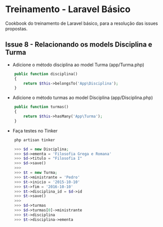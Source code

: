 # Treinamento - Laravel Básico

Cookbook do treinamento de Laravel básico, para a resolução das issues propostas.

## Issue 8 - Relacionando os models Disciplina e Turma

- Adicione o método disciplina ao model Turma (app/Turma.php)
```php
    public function disciplina()
    {
        return $this->belongsTo('App\Disciplina');
    }
```

- Adicione o método turmas ao model Disciplina (app/Disciplina.php)
```php
    public function turmas()
    {
        return $this->hasMany('App\Turma');
    }
```

- Faça testes no Tinker
```php
    php artisan tinker

    >>> $d = new Disciplina;
    >>> $d->ementa = 'Filosofia Grega e Romana'
    >>> $d->titulo = "Filosofia I"
    >>> $d->save()
    >>> 
    >>> $t = new Turma;
    >>> $t->ministrante = 'Pedro'
    >>> $t->inicio = '2015-10-10'
    >>> $t->fim = '2016-10-10'
    >>> $t->disciplina_id = $d->id
    >>> $t->save()
    >>> 
    >>> $d->turmas
    >>> $d->turmas[0]->ministrante
    >>> $t->disciplina
    >>> $t->disciplina->ementa
```

